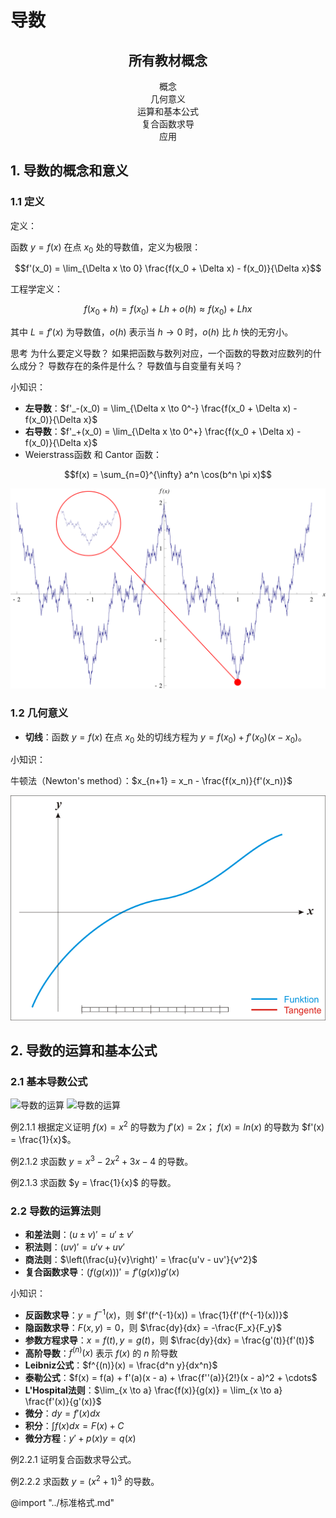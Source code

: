 <!-- markdownlint-disable MD033 MD001-->

# 导数

<h2 style = "text-align : center;"> 所有教材概念 </h2>

<ul style="text-align: center; padding-left:0;list-style-type: none;" >
    <li>概念</li>
    <li>几何意义</li>
    <li>运算和基本公式</li>
    <li>复合函数求导</li>
    <li>应用</li>
</ul>


## 1. 导数的概念和意义 

### 1.1 定义

<div class = "course">
    <span class="topicc">定义：</span>
   
</div>

<red>函数 $y = f(x)$ 在点 $x_0$ 处的导数值，定义为极限：</red>

$$f'(x_0) = \lim_{\Delta x \to 0} \frac{f(x_0 + \Delta x) - f(x_0)}{\Delta x}$$

<div class="extra_c">
    <span class="topice">工程学定义：</span>
</div>

<blue>$$ f(x_0+h) = f(x_0) + \textit{L}h + o(h) \approx f(x_0) + \textit{L} h x$$</blue>

<blue>其中 $\textit{L} = f'(x)$ 为导数值，$o(h)$ 表示当 $h \to 0$ 时，$o(h)$ 比 $h$ 快的无穷小。</blue>

<eg>思考</eg>
<comment style = "font-size: 1em">为什么要定义导数？</comment>
<comment style = "font-size: 1em">如果把函数与数列对应，一个函数的导数对应数列的什么成分？</comment>
<comment style = "font-size: 1em">导数存在的条件是什么？</comment>
<comment style = "font-size: 1em">导数值与自变量有关吗？</comment>

<div class="extra_c">
    <span class="topice">小知识：</span>
</div>

- **左导数**：$f'_-(x_0) = \lim_{\Delta x \to 0^-} \frac{f(x_0 + \Delta x) - f(x_0)}{\Delta x}$
- **右导数**：$f'_+(x_0) = \lim_{\Delta x \to 0^+} \frac{f(x_0 + \Delta x) - f(x_0)}{\Delta x}$
- Weierstrass函数 和 Cantor 函数：

$$f(x) = \sum_{n=0}^{\infty} a^n \cos(b^n \pi x)$$

![Weierstrass函数](image/WeierstrassFunction.svg)

### 1.2 几何意义

- **切线**：函数 $y = f(x)$ 在点 $x_0$ 处的切线方程为 $y = f(x_0) + f'(x_0)(x - x_0)$。

<div class="extra_c">
    <span class="topice">小知识：</span>
</div>

<blue>牛顿法（Newton's method）：$x_{n+1} = x_n - \frac{f(x_n)}{f'(x_n)}$</blue>

![切线](image/NewtonIteration_Ani.gif)



## 2. 导数的运算和基本公式

### 2.1 基本导数公式

![导数的运算](image/ds1j.png)
![导数的运算](image/ds2j.png)


<eg>例2.1.1</eg>
<comment style = "font-size: 1em">根据定义证明  $f(x) = x^2$ 的导数为 $f'(x) = 2x$； $f(x) = ln(x)$ 的导数为 $f'(x) = \frac{1}{x}$。</comment>

<eg>例2.1.2</eg>
<comment style = "font-size: 1em">求函数 $y = x^3 - 2x^2 + 3x - 4$ 的导数。</comment>

<eg>例2.1.3</eg>
<comment style = "font-size: 1em">求函数 $y = \frac{1}{x}$ 的导数。</comment>

### 2.2 导数的运算法则

- **和差法则**：$(u \pm v)' = u' \pm v'$
- **积法则**：$(uv)' = u'v + uv'$
- **商法则**：$\left(\frac{u}{v}\right)' = \frac{u'v - uv'}{v^2}$
- **复合函数求导**：$(f(g(x)))' = f'(g(x))g'(x)$

<div class="extra_c">
    <span class="topice">小知识：</span>
</div>

- **反函数求导**：$y = f^{-1}(x)$，则 $f'(f^{-1}(x)) = \frac{1}{f'(f^{-1}(x))}$
- **隐函数求导**：$F(x, y) = 0$，则 $\frac{dy}{dx} = -\frac{F_x}{F_y}$
- **参数方程求导**：$x = f(t), y = g(t)$，则 $\frac{dy}{dx} = \frac{g'(t)}{f'(t)}$
- **高阶导数**：$f^{(n)}(x)$ 表示 $f(x)$ 的 $n$ 阶导数
- **Leibniz公式**：$f^{(n)}(x) = \frac{d^n y}{dx^n}$
- **泰勒公式**：$f(x) = f(a) + f'(a)(x - a) + \frac{f''(a)}{2!}(x - a)^2 + \cdots$
- **L'Hospital法则**：$\lim_{x \to a} \frac{f(x)}{g(x)} = \lim_{x \to a} \frac{f'(x)}{g'(x)}$
- **微分**：$dy = f'(x)dx$
- **积分**：$\int f(x)dx = F(x) + C$
- **微分方程**：$y' + p(x)y = q(x)$

<eg>例2.2.1</eg>
<comment style = "font-size: 1em">证明复合函数求导公式。</comment>

<eg>例2.2.2</eg>
<comment style = "font-size: 1em">求函数 $y = (x^2 + 1)^3$ 的导数。</comment>






<!-- - $f(n) = O(g(n))$，表示存在常数 $C > 0$ 和 $n_0$，使得对所有 $n > n_0$，有 $|f(n)| \leq C|g(n)|$。
- $f(n) = o(g(n))$，表示对任意常数 $C > 0$，存在 $n_0$，使得对所有 $n > n_0$，有 $|f(n)| \leq C|g(n)|$。 -->


<!-- markdownlint-enable MD033 MD001-->

@import "../标准格式.md"




